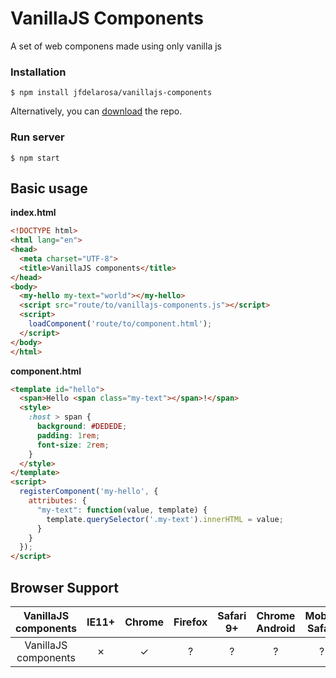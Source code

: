 # VanillaJS Components

A set of web componens made using only vanilla js

### Installation

```
$ npm install jfdelarosa/vanillajs-components
```
Alternatively, you can [download](https://github.com/jfdelarosa/vanillajs-components/archive/master.zip)  the repo.

### Run server

```
$ npm start
```

## Basic usage


**index.html**
```HTML
<!DOCTYPE html>
<html lang="en">
<head>
  <meta charset="UTF-8">
  <title>VanillaJS components</title>
</head>
<body>
  <my-hello my-text="world"></my-hello>
  <script src="route/to/vanillajs-components.js"></script>
  <script>
    loadComponent('route/to/component.html');
  </script>
</body>
</html>
```
**component.html**
```HTML
<template id="hello">
  <span>Hello <span class="my-text"></span>!</span>
  <style>
    :host > span {
      background: #DEDEDE;
      padding: 1rem;
      font-size: 2rem;
    }
  </style>
</template>
<script>
  registerComponent('my-hello', {
    attributes: {
      "my-text": function(value, template) {
        template.querySelector('.my-text').innerHTML = value;
      }
    }
  });
</script>
```

## Browser Support

| VanillaJS components   | IE11+ | Chrome | Firefox | Safari 9+ | Chrome Android | Mobile Safari |
| :--------------------: | :---: | :----: | :-----: | :-------: | :------------: | :-----------: |
| VanillaJS components   | ✗ | ✓ | ? | ? | ? | ? |
